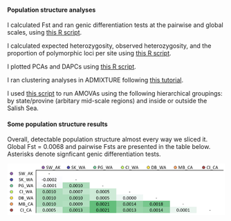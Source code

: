 #### Population structure analyses

I calculated Fst and ran genic differentiation tests at the pairwise and global scales, using [this R script](https://github.com/nclowell/SeaCukes/blob/master/3_pop_structure_analyses/FST_and_genic_diff_tests.R).

I calculated expected heterozygosity, observed heterozygosity, and the proportion of polymorphic loci per site using [this R script](https://github.com/nclowell/SeaCukes/blob/master/3_pop_structure_analyses/get_He_Ho_propPolym_fromGP.R).

I plotted PCAs and DAPCs using [this R script](https://github.com/nclowell/SeaCukes/blob/master/3_pop_structure_analyses/PCA_and_DAPC.R).

I ran clustering analyses in ADMIXTURE following [this tutorial](https://speciationgenomics.github.io/ADMIXTURE/).

I used [this script]() to run AMOVAs using the following hierarchical groupings: by state/provine (arbitary mid-scale regions) and inside or outside the Salish Sea.

#### Some population structure results

Overall, detectable population structure almost every way we sliced it. Global Fst = 0.0068 and pairwise Fsts are presented in the table below. Asterisks denote signficant genic differentiation tests.

![fst](https://github.com/nclowell/RAD_scallops/blob/master/imgs/pairwise_fst.PNG?raw=true)